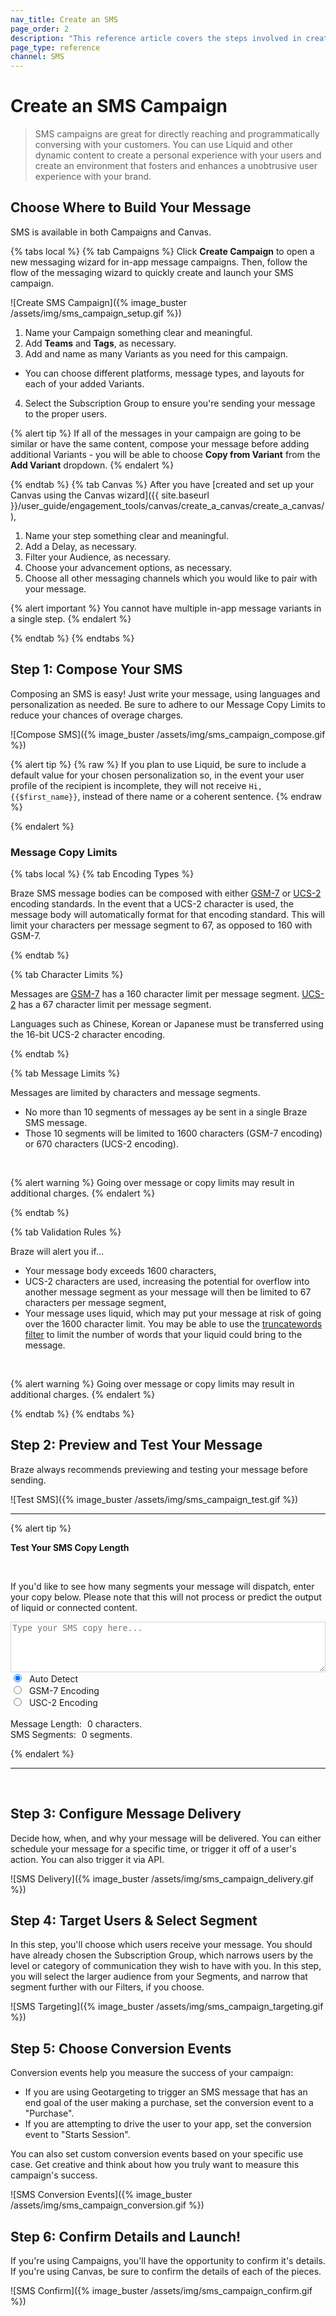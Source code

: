 ```yaml
---
nav_title: Create an SMS
page_order: 2
description: "This reference article covers the steps involved in creating and sendign a SMS capmaign."
page_type: reference
channel: SMS
---
```


# Create an SMS Campaign

> SMS campaigns are great for directly reaching and programmatically conversing with your customers. You can use Liquid and other dynamic content to create a personal experience with your users and create an environment that fosters and enhances a unobtrusive user experience with your brand.

## Choose Where to Build Your Message

SMS is available in both Campaigns and Canvas.

{% tabs local %}
  {% tab Campaigns %}
  Click __Create Campaign__ to open a new messaging wizard for in-app message campaigns. Then, follow the flow of the messaging wizard to quickly create and launch your SMS campaign.

  ![Create SMS Campaign]({% image_buster /assets/img/sms_campaign_setup.gif %})

1. Name your Campaign something clear and meaningful.
2. Add __Teams__ and __Tags__, as necessary.
3. Add and name as many Variants as you need for this campaign.
  - You can choose different platforms, message types, and layouts for each of your added Variants.
4. Select the Subscription Group to ensure you're sending your message to the proper users.

  {% alert tip %}
If all of the messages in your campaign are going to be similar or have the same content, compose your message before adding additional Variants - you will be able to choose **Copy from Variant** from the **Add Variant** dropdown.
{% endalert %}

 {% endtab %}
 {% tab Canvas %}
 After you have [created and set up your Canvas using the Canvas wizard]({{ site.baseurl }}/user_guide/engagement_tools/canvas/create_a_canvas/create_a_canvas/),

1. Name your step something clear and meaningful.
2. Add a Delay, as necessary.
3. Filter your Audience, as necessary.
4. Choose your advancement options, as necessary.
5. Choose all other messaging channels which you would like to pair with your message.

{% alert important %}
You cannot have multiple in-app message variants in a single step.
{% endalert %}

{% endtab %}
{% endtabs %}


## Step 1: Compose Your SMS

Composing an SMS is easy! Just write your message, using languages and personalization as needed. Be sure to adhere to our Message Copy Limits to reduce your chances of overage charges.

![Compose SMS]({% image_buster /assets/img/sms_campaign_compose.gif %})

{% alert tip %}
{% raw %}
If you plan to use Liquid, be sure to include a default value for your chosen personalization so, in the event your user profile of the recipient is incomplete, they will not receive `Hi, {{$first_name}}`, instead of there name or a coherent sentence.
{% endraw %}

{% endalert %}

### Message Copy Limits

{% tabs local %}
  {% tab Encoding Types %}

Braze SMS message bodies can be composed with either [GSM-7]() or [UCS-2]() encoding standards. In the event that a UCS-2 character is used, the message body will automatically format for that encoding standard. This will limit your characters per message segment to 67, as opposed to 160 with GSM-7.

  {% endtab %}

  {% tab Character Limits %}

Messages are
  [GSM-7]() has a 160 character limit per message segment.
  [UCS-2]() has a 67 character limit per message segment.

  Languages such as Chinese, Korean or Japanese must be transferred using the 16-bit UCS-2 character encoding.

  {% endtab %}

  {% tab Message Limits %}

Messages are limited by characters and message segments.
- No more than 10 segments of messages ay be sent in a single Braze SMS message.
- Those 10 segments will be limited to 1600 characters (GSM-7 encoding) or 670 characters (UCS-2 encoding).

<br>

{% alert warning %}
Going over message or copy limits may result in additional charges.
{% endalert %}

  {% endtab %}

  {% tab Validation Rules %}

Braze will alert you if...

- Your message body exceeds 1600 characters,
- UCS-2 characters are used, increasing the potential for overflow into another message segment as your message will then be limited to 67 characters per message segment,
- Your message uses liquid, which may put your message at risk of going over the 1600 character limit. You may be able to use the [truncatewords filter](https://help.shopify.com/en/themes/liquid/filters/string-filters#truncatewords) to limit the number of words that your liquid could bring to the message.

<br>

{% alert warning %}
Going over message or copy limits may result in additional charges.
{% endalert %}

  {% endtab %}
{% endtabs %}

## Step 2: Preview and Test Your Message

Braze always recommends previewing and testing your message before sending.

![Test SMS]({% image_buster /assets/img/sms_campaign_test.gif %})

---

{% alert tip %}

__Test Your SMS Copy Length__

<br>

If you'd like to see how many segments your message will dispatch, enter your copy below. Please note that this will not process or predict the output of liquid or connected content.

<form id="sms_split">
<textarea id="sms_message_split" placeholder="Type your SMS copy here..." style="width:100%;border: 1px solid #33333333;" rows="5"></textarea><br />
<input type="radio" name="sms_type" value="auto" checked="checked" id="sms_type_auto" /> <label for="sms_type_auto" style="padding-left: 5px;"> Auto Detect</label><br />
<input type="radio" name="sms_type" value="gsm" id="sms_type_gsm" /> <label for="sms_type_gsm" style="padding-left: 5px;">GSM-7 Encoding</label><br />
<input type="radio" name="sms_type" value="ucs2" id="sms_type_ucs2" /> <label for="sms_type_ucs2" style="padding-left: 5px;">USC-2 Encoding</label><br />
<br />
Message Length: <span id="sms_length" style="padding-left: 5px;">0</span> characters.<br />
SMS Segments: <span id="sms_segments" style="padding-left: 5px;">0</span> segments. <br />
</form>
<script type="text/javascript">
var unicodeToGsm = {
0x000A: [0x0A],
0x000C: [0x1B, 0x0A],
0x000D: [0x0D],
0x0020: [0x20],
0x0021: [0x21],
0x0022: [0x22],
0x0023: [0x23],
0x0024: [0x02],
0x0025: [0x25],
0x0026: [0x26],
0x0027: [0x27],
0x0028: [0x28],
0x0029: [0x29],
0x002A: [0x2A],
0x002B: [0x2B],
0x002C: [0x2C],
0x002D: [0x2D],
0x002E: [0x2E],
0x002F: [0x2F],
0x0030: [0x30],
0x0031: [0x31],
0x0032: [0x32],
0x0033: [0x33],
0x0034: [0x34],
0x0035: [0x35],
0x0036: [0x36],
0x0037: [0x37],
0x0038: [0x38],
0x0039: [0x39],
0x003A: [0x3A],
0x003B: [0x3B],
0x003C: [0x3C],
0x003D: [0x3D],
0x003E: [0x3E],
0x003F: [0x3F],
0x0040: [0x00],
0x0041: [0x41],
0x0042: [0x42],
0x0043: [0x43],
0x0044: [0x44],
0x0045: [0x45],
0x0046: [0x46],
0x0047: [0x47],
0x0048: [0x48],
0x0049: [0x49],
0x004A: [0x4A],
0x004B: [0x4B],
0x004C: [0x4C],
0x004D: [0x4D],
0x004E: [0x4E],
0x004F: [0x4F],
0x0050: [0x50],
0x0051: [0x51],
0x0052: [0x52],
0x0053: [0x53],
0x0054: [0x54],
0x0055: [0x55],
0x0056: [0x56],
0x0057: [0x57],
0x0058: [0x58],
0x0059: [0x59],
0x005A: [0x5A],
0x005B: [0x1B, 0x3C],
0x005C: [0x1B, 0x2F],
0x005D: [0x1B, 0x3E],
0x005E: [0x1B, 0x14],
0x005F: [0x11],
0x0061: [0x61],
0x0062: [0x62],
0x0063: [0x63],
0x0064: [0x64],
0x0065: [0x65],
0x0066: [0x66],
0x0067: [0x67],
0x0068: [0x68],
0x0069: [0x69],
0x006A: [0x6A],
0x006B: [0x6B],
0x006C: [0x6C],
0x006D: [0x6D],
0x006E: [0x6E],
0x006F: [0x6F],
0x0070: [0x70],
0x0071: [0x71],
0x0072: [0x72],
0x0073: [0x73],
0x0074: [0x74],
0x0075: [0x75],
0x0076: [0x76],
0x0077: [0x77],
0x0078: [0x78],
0x0079: [0x79],
0x007A: [0x7A],
0x007B: [0x1B, 0x28],
0x007C: [0x1B, 0x40],
0x007D: [0x1B, 0x29],
0x007E: [0x1B, 0x3D],
0x00A1: [0x40],
0x00A3: [0x01],
0x00A4: [0x24],
0x00A5: [0x03],
0x00A7: [0x5F],
0x00BF: [0x60],
0x00C4: [0x5B],
0x00C5: [0x0E],
0x00C6: [0x1C],
0x00C9: [0x1F],
0x00D1: [0x5D],
0x00D6: [0x5C],
0x00D8: [0x0B],
0x00DC: [0x5E],
0x00DF: [0x1E],
0x00E0: [0x7F],
0x00E4: [0x7B],
0x00E5: [0x0F],
0x00E6: [0x1D],
0x00C7: [0x09],
0x00E8: [0x04],
0x00E9: [0x05],
0x00EC: [0x07],
0x00F1: [0x7D],
0x00F2: [0x08],
0x00F6: [0x7C],
0x00F8: [0x0C],
0x00F9: [0x06],
0x00FC: [0x7E],
0x0393: [0x13],
0x0394: [0x10],
0x0398: [0x19],
0x039B: [0x14],
0x039E: [0x1A],
0x03A0: [0x16],
0x03A3: [0x18],
0x03A6: [0x12],
0x03A8: [0x17],
0x03A9: [0x15],
0x20AC: [0x1B, 0x65]
}
var smsutil = {
map: function (sub, func) { return [].map.apply(sub, [func]) },
concatMap: function (sub, func) { return [].concat.apply([], smsutil.map(sub, func)); },
id: function (x) { return x; },
isHighSurrogate: function (c) {
var codeUnit = (c.charCodeAt != undefined) ? c.charCodeAt(0) : c;
return codeUnit >= 0xD800 && codeUnit <= 0xDBFF;
},
numberToHexString: function(number) {
var number = number.toString(16);
if(number.length == 1) { number = "0" + number; }
return "0x" + number;
},
/**
take a string and return a list of the unicode characters
*/
unicodeCharacters: function (string) {
var chars = smsutil.map(string, smsutil.id);
var result = [];
while (chars.length > 0) {
    if (smsutil.isHighSurrogate(chars[0])) {
        result.push(chars.shift() + chars.shift())
    } else {
        result.push(chars.shift());
    }
}
return result;
},
/**
take a string and return a list of the unicode codepoints
*/
unicodeCodePoints: function (string) {
var charCodes = smsutil.map(string, function (x) { return x.charCodeAt(0); });
var result = [];
while (charCodes.length > 0) {
    if (smsutil.isHighSurrogate(charCodes[0])) {
        var high = charCodes.shift();
        var low = charCodes.shift();
        result.push(((high - 0xD800) * 0x400) + (low - 0xDC00) + 0x10000)
    } else {
        result.push(charCodes.shift());
    }
}
return result;
},
/**
Encode a single (unicode) character into UTF16 "bytes"
A single unicode character may be 2 javascript characters
*/
encodeCharUtf16: function (char) {
return smsutil.concatMap(char, function (c) {
    return [((0xff00 & c.charCodeAt(0)) >> 8), 0x00ff & c.charCodeAt(0)];
});
},
/**
Encode a single character into GSM0338 "bytes"
*/
encodeCharGsm: function (char) {
return unicodeToGsm[char.charCodeAt(0)];
},
_encodeEachWith: function (doEncode) {
return function (s) {
    return smsutil.map(smsutil.unicodeCharacters(s), doEncode);
}
},
pickencoding: function (s) {
// choose gsm if possible otherwise ucs2
if(smsutil.unicodeCodePoints(s).every(function (x) {return x in unicodeToGsm})) {
    return "gsm";
} else {
    return "ucs2";
}
},
_segmentWith: function (maxSingleSegmentSize, maxConcatSegmentSize, doEncode) {
return function (listOfUnichrs) {
    var bytes = smsutil.map(listOfUnichrs, doEncode);
    if (listOfUnichrs.length == 0) {
        return [];
    } else if ([].concat.apply([], bytes).length <= maxSingleSegmentSize) {
        return [{text:listOfUnichrs, bytes: bytes}];
    }
    var segments = []
    while(listOfUnichrs.length > 0) {
        var segment = {text: [], bytes: []};
        var length = 0;
        function nextChrLen() {
            return bytes[0] === undefined ? length : length + bytes[0].length;
        }
        while(listOfUnichrs.length > 0 && nextChrLen() <= maxConcatSegmentSize) {
            var c = listOfUnichrs.shift()
            var b = bytes.shift();
            segment.text.push(c);
            segment.bytes.push(b);
            if(b != undefined) length += b.length;
        }
        segments.push(segment);
    }
    return segments;
}
}
}
var encoder = {
gsm: smsutil._encodeEachWith(smsutil.encodeCharGsm),
ucs2: smsutil._encodeEachWith(smsutil.encodeCharUtf16),
auto: function (s) { return encoder[smsutil.pickencoding(s)](s); },
}
var segmenter = {
gsm: smsutil._segmentWith(160, 153, smsutil.encodeCharGsm),
ucs2: smsutil._segmentWith(140, 134, smsutil.encodeCharUtf16),
auto: function (s) { return segmenter[smsutil.pickencoding(s)](s); },
}
function updateSMSSplit(){
    var sms_text = $('#sms_message_split').val();
    var sms_type = $('#sms_split input[name=sms_type]:checked').val();
    var unicodeinput = smsutil.unicodeCharacters(sms_text);
    var encodedChars = encoder[sms_type](sms_text);
    var smsSegments = segmenter[sms_type](unicodeinput);
    $('#sms_length').html(sms_text.length);
    $('#sms_segments').html(smsSegments.length);
}
$('#sms_message_split').keyup(function(e){
    updateSMSSplit();
});
$('#sms_split input[name=sms_type]').change(function(e){
    updateSMSSplit();
});
</script>

{% endalert %}

---
<br>

## Step 3: Configure Message Delivery

Decide how, when, and why your message will be delivered. You can either schedule your message for a specific time, or trigger it off of a user's action. You can also trigger it via API.

![SMS Delivery]({% image_buster /assets/img/sms_campaign_delivery.gif %})

## Step 4: Target Users & Select Segment

In this step, you'll choose which users receive your message. You should have already chosen the Subscription Group, which narrows users by the level or category of communication they wish to have with you. In this step, you will select the larger audience from your Segments, and narrow that segment further with our Filters, if you choose.

![SMS Targeting]({% image_buster /assets/img/sms_campaign_targeting.gif %})

## Step 5: Choose Conversion Events

Conversion events help you measure the success of your campaign:
- If you are using Geotargeting to trigger an SMS message that has an end goal of the user making a purchase, set the conversion event to a "Purchase".
- If you are attempting to drive the user to your app, set the conversion event to "Starts Session".

You can also set custom conversion events based on your specific use case. Get creative and think about how you truly want to measure this campaign's success.

![SMS Conversion Events]({% image_buster /assets/img/sms_campaign_conversion.gif %})


## Step 6: Confirm Details and Launch!

If you're using Campaigns, you'll have the opportunity to confirm it's details. If you're using Canvas, be sure to confirm the details of each of the pieces.

![SMS Confirm]({% image_buster /assets/img/sms_campaign_confirm.gif %})
